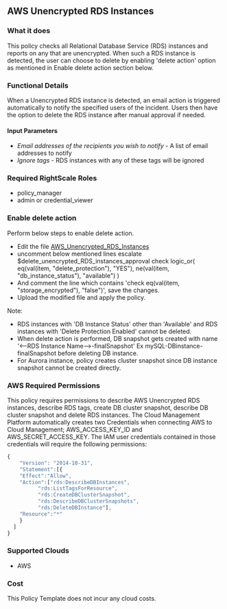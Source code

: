 ## AWS Unencrypted RDS Instances
 
### What it does

This policy checks all Relational Database Service (RDS) instances and reports on any that are unencrypted. When such a RDS instance is detected, the user can choose to delete by enabling 'delete action' option as mentioned in Enable delete action section below.

### Functional Details
 
When a Unencrypted RDS instance is detected, an email action is triggered automatically to notify the specified users of the incident. Users then have the option to delete the RDS instance after manual approval if needed. 
 
#### Input Parameters
 
- *Email addresses of the recipients you wish to notify* - A list of email addresses to notify
- *Ignore tags* - RDS instances with any of these tags will be ignored 
 
### Required RightScale Roles
 
- policy_manager
- admin or credential_viewer

### Enable delete action

Perform below steps to enable delete action.

- Edit the file [AWS_Unencrypted_RDS_Instances](https://github.com/rightscale/policy_templates/tree/master/security/aws/rds_unencrypted/AWS_Unencrypted_RDS_Instances.pt)
- uncomment below mentioned lines
    escalate $delete_unencrypted_RDS_instances_approval
	check logic_or(
      eq(val(item, "delete_protection"), "YES"),
      ne(val(item, "db_instance_status"), "available")
    )
- And comment the line which contains 'check eq(val(item, "storage_encrypted"), "false")', save the changes.
- Upload the modified file and apply the policy.

Note: 
- RDS instances with 'DB Instance Status' other than 'Available' and RDS instances with 'Delete Protection Enabled' cannot be deleted.
- When delete action is performed, DB snapshot gets created with name '<--RDS Instance Name-->-finalSnapshot' Ex mySQL-DBinstance-finalSnapshot before deleting DB instance.
- For Aurora instance, policy creates cluster snapshot since DB instance snapshot cannot be created directly.

### AWS Required Permissions

This policy requires permissions to describe AWS Unencrypted RDS instances, describe RDS tags, create DB  cluster snapshot, describe DB  cluster snapshot and delete RDS instances.
The Cloud Management Platform automatically creates two Credentials when connecting AWS to Cloud Management; AWS_ACCESS_KEY_ID and AWS_SECRET_ACCESS_KEY. The IAM user credentials contained in those credentials will require the following permissions:

```javascript
{
    "Version": "2014-10-31",
    "Statement":[{
    "Effect":"Allow",
    "Action":["rds:DescribeDBInstances",
	      "rds:ListTagsForResource",
	      "rds:CreateDBClusterSnapshot",
		  "rds:DescribeDBClusterSnapshots",
		  "rds:DeleteDBInstance"],
    "Resource":"*"
    }
  ]
}

```

### Supported Clouds
 
- AWS
 
### Cost
 
This Policy Template does not incur any cloud costs.
